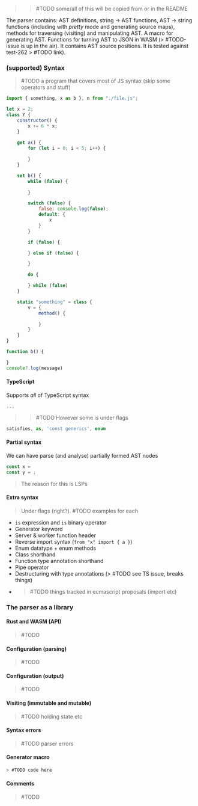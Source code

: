 > > #TODO some/all of this will be copied from or in the README

The parser contains: AST definitions, string -> AST functions, AST -> string functions (including with *pretty* mode and generating source maps), methods for traversing (visiting) and manipulating AST. A macro for generating AST. Functions for turning AST to JSON in WASM (> #TODO-issue is up in the air). It contains AST source positions. It is tested against test-262 > #TODO link).

### (supported) Syntax

> #TODO a program that covers most of JS syntax (skip some operators and stuff)
```javascript
import { something, x as b }, n from "./file.js";

let x = 2;
class Y {
	constructor() {
		x += 6 * x;
	}
	
	get a() {
		for (let i = 0; i < 5; i++) {

		}
	}

	set b() {
		while (false) {
			
		}

		switch (false) {
			false: console.log(false);
			default: {
				x
			}
		}

		if (false) {

		} else if (false) {

		}

		do {

		} while (false)
	}

	static "something" = class {
		v = {
			method() {

			}
		}
	}
}

function b() {

}
console?.log(message)
```

#### TypeScript

Supports *all* of TypeScript syntax
```typescript
...
```
> > #TODO However some is under flags
```typescript
satisfies, as, 'const generics', enum
```

#### Partial syntax

We can have parse (and analyse) partially formed AST nodes
```typescript
const x =
const y = ;
```
> The reason for this is LSPs

#### Extra syntax

> Under flags (right?).
> #TODO examples for each
- `is` expression and `is` binary operator
- Generator keyword
- Server & worker function header
- Reverse import syntax (`from "x" import { a }`)
- Enum datatype + enum methods
- Class shorthand
- Function type annotation shorthand
- Pipe operator
- Destructuring with type annotations (> #TODO see TS issue, breaks things)
- > #TODO things tracked in ecmascript proposals (import etc)
### The parser as a library

#### Rust and WASM (API)

> #TODO

#### Configuration (parsing)

> #TODO

#### Configuration (output)

> #TODO

#### Visiting (immutable and mutable)

> #TODO holding state etc

#### Syntax errors

> #TODO parser errors

#### Generator macro

```rs
> #TODO code here
```
#### Comments

> #TODO
